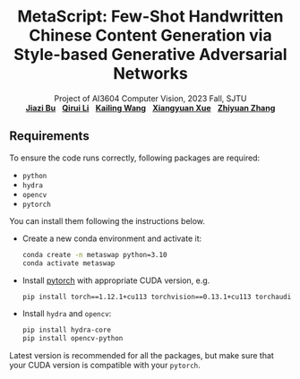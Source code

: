 <h1 align="center">
MetaScript: Few-Shot Handwritten Chinese Content Generation via Style-based Generative Adversarial Networks
</h1>
<p align="center">
    Project of AI3604 Computer Vision, 2023 Fall, SJTU
    <br />
    <a href="https://github.com/Bujiazi"><strong>Jiazi Bu</strong></a>
    &nbsp;
    <a href="https://github.com/"><strong>Qirui Li</strong></a>
    &nbsp;
    <a href="https://github.com/Loping151"><strong>Kailing Wang</strong></a>
    &nbsp;
    <a href="https://github.com/xxyQwQ"><strong>Xiangyuan Xue</strong></a>
    &nbsp;
    <a href="https://github.com/"><strong>Zhiyuan Zhang</strong></a>
    <br />
</p>

## Requirements

To ensure the code runs correctly, following packages are required:

* `python`
* `hydra`
* `opencv`
* `pytorch`

You can install them following the instructions below.

* Create a new conda environment and activate it:
  
    ```bash
    conda create -n metaswap python=3.10
    conda activate metaswap
    ```

* Install [pytorch](https://pytorch.org/get-started/previous-versions/) with appropriate CUDA version, e.g.
  
    ```bash
    pip install torch==1.12.1+cu113 torchvision==0.13.1+cu113 torchaudio==0.12.1 --extra-index-url https://download.pytorch.org/whl/cu113
    ```

* Install `hydra` and `opencv`:
  
    ```bash
    pip install hydra-core
    pip install opencv-python
    ```

Latest version is recommended for all the packages, but make sure that your CUDA version is compatible with your `pytorch`.
